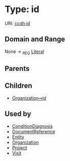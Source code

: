 
# Type: id




URI: [ccdh:id](https://ccdh.org/id)


## Domain and Range

None ->  <sub>REQ</sub> [Literal](types/Literal.md)

## Parents


## Children

 *  [Organization➞id](Organization_id.md)

## Used by

 * [ConditionDiagnosis](ConditionDiagnosis.md)
 * [DocumentReference](DocumentReference.md)
 * [Entity](Entity.md)
 * [Organization](Organization.md)
 * [Project](Project.md)
 * [Visit](Visit.md)
